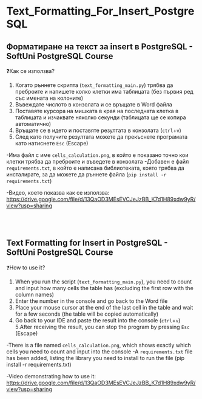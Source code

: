 # Text_Formatting_For_Insert_PostgreSQL
## Форматиране на текст за insert в PostgreSQL - SoftUni PostgreSQL Course

❓Как се използва?
1. Когато ръннете скрипта (`text_formatting_main.py`) трябва да преброите и напишете колко клетки има таблицата (без първия ред със имената на колоните)
2. Въвеждате числото в конзолата и се връщате в Word файла
3. Поставяте курсора на мишката в края на последната клетка в таблицата и изчаквате няколко секунди (таблицата ще се копира автоматично)
4. Връщате се в идето и поставяте резултата в конзолата (`ctrl`+`v`)
5. След като получите резултата можете да прекъснете програмата като натиснете `Esc` (Escape)

-Има файл с име `cells_calculation.png`, в който е показано точно кои клетки трябва да преброите и въведете в конзолата
-Добавен е файл `requirements.txt`, в който е написана библиотеката, която трябва да инсталирате, за да можете да ръннете файла (`pip install -r requirements.txt`)

-Видео, което показва как се използва: https://drive.google.com/file/d/13QaOD3MEsEVCJeJzBB_K7d1H89xdw9yR/view?usp=sharing


<br>
<br>

## Text Formatting for Insert in PostgreSQL - SoftUni PostgreSQL Course
❓How to use it?

1. When you run the script (`text_formatting_main.py`), you need to count and input how many cells the table has (excluding the first row with the column names)
2. Enter the number in the console and go back to the Word file
3. Place your mouse cursor at the end of the last cell in the table and wait for a few seconds (the table will be copied automatically)
4. Go back to your IDE and paste the result into the console (`ctrl`+`v`)
5.After receiving the result, you can stop the program by pressing `Esc` (Escape)

-There is a file named `cells_calculation.png`, which shows exactly which cells you need to count and input into the console
-A `requirements.txt` file has been added, listing the library you need to install to run the file (pip install -r requirements.txt)

-Video demonstrating how to use it: https://drive.google.com/file/d/13QaOD3MEsEVCJeJzBB_K7d1H89xdw9yR/view?usp=sharing
